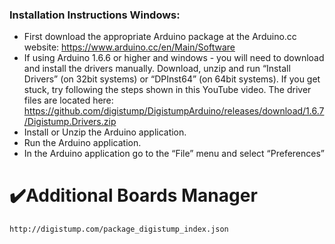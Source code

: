 ### Installation Instructions Windows:

- First download the appropriate Arduino package at the Arduino.cc website: https://www.arduino.cc/en/Main/Software
- If using Arduino 1.6.6 or higher and windows - you will need to download and install the drivers manually. Download, unzip and run “Install Drivers” (on 32bit systems) or “DPInst64” (on 64bit systems). If you get stuck, try following the steps shown in this YouTube video. The driver files are located here: https://github.com/digistump/DigistumpArduino/releases/download/1.6.7/Digistump.Drivers.zip
- Install or Unzip the Arduino application.
- Run the Arduino application.
- In the Arduino application go to the “File” menu and select “Preferences”

# :heavy_check_mark:Additional Boards Manager
```bash
http://digistump.com/package_digistump_index.json
```
<br>
